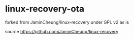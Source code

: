 # linux-recovery-ota
forked from JaminCheung/linux-recovery under GPL v2 as is

source https://github.com/JaminCheung/linux-recovery
